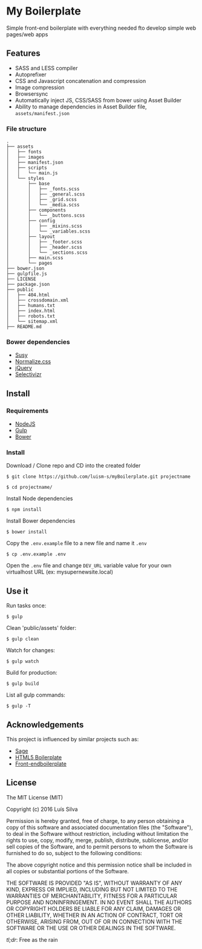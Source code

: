 # My Boilerplate

Simple front-end boilerplate with everything needed fto develop simple web pages/web apps

## Features

* SASS and LESS compiler
* Autoprefixer
* CSS and Javascript concatenation and compression
* Image compression
* Browsersync
* Automatically inject JS, CSS/SASS from bower using Asset Builder
* Ability to manage dependencies in Asset Builder file, `assets/manifest.json`

### File structure
    .
    ├── assets
    │   ├── fonts
    │   ├── images
    │   ├── manifest.json
    │   ├── scripts
    │   │   └── main.js
    │   └── styles
    │       ├── base
    │       │   ├── _fonts.scss
    │       │   ├── _general.scss
    │       │   ├── _grid.scss
    │       │   └── _media.scss
    │       ├── components
    │       │   └── _buttons.scss
    │       ├── config
    │       │   ├── _mixins.scss
    │       │   └── _variables.scss
    │       ├── layout
    │       │   ├── _footer.scss
    │       │   ├── _header.scss
    │       │   └── _sections.scss
    │       ├── main.scss
    │       └── pages
    ├── bower.json
    ├── gulpfile.js
    ├── LICENSE
    ├── package.json
    ├── public
    │   ├── 404.html
    │   ├── crossdomain.xml
    │   ├── humans.txt
    │   ├── index.html
    │   ├── robots.txt
    │   └── sitemap.xml
    ├── README.md

### Bower dependencies
* [Susy](http://susy.oddbird.net/)
* [Normalize.css](https://necolas.github.io/normalize.css/)
* [jQuery](https://jquery.com/)
* [Selectivizr](http://selectivizr.com/)

## Install

### Requirements

* [NodeJS](https://nodejs.org/)
* [Gulp](http://gulpjs.com/)
* [Bower](http://bower.io/)

### Install

Download / Clone repo and CD into the created folder

    $ git clone https://github.com/luism-s/myBoilerplate.git projectname 
    
    $ cd projectname/
    
Install Node dependencies

    $ npm install
    
Install Bower dependencies

    $ bower install
    
Copy the `.env.example` file to a new file and name it `.env`

    $ cp .env.example .env
    
Open the `.env` file and change `DEV_URL` variable value for your own virtualhost URL (ex: mysupernewsite.local)


## Use it

Run tasks once: 

    $ gulp

Clean 'public/assets' folder:

    $ gulp clean

Watch for changes:

    $ gulp watch

Build for production: 

    $ gulp build

List all gulp commands:

    $ gulp -T


## Acknowledgements 

This project is influenced by similar projects such as:
* [Sage](https://roots.io/sage/)
* [HTML5 Boilerplate](https://html5boilerplate.com/)
* [Front-endboilerplate](http://frontendboilerplate.com/)

## License

The MIT License (MIT)

Copyright (c) 2016 Luís Silva

Permission is hereby granted, free of charge, to any person obtaining a copy of this software and associated documentation files (the "Software"), to deal in the Software without restriction, including without limitation the rights to use, copy, modify, merge, publish, distribute, sublicense, and/or sell copies of the Software, and to permit persons to whom the Software is furnished to do so, subject to the following conditions:

The above copyright notice and this permission notice shall be included in all copies or substantial portions of the Software.

THE SOFTWARE IS PROVIDED "AS IS", WITHOUT WARRANTY OF ANY KIND, EXPRESS OR IMPLIED, INCLUDING BUT NOT LIMITED TO THE WARRANTIES OF MERCHANTABILITY, FITNESS FOR A PARTICULAR PURPOSE AND NONINFRINGEMENT. IN NO EVENT SHALL THE AUTHORS OR COPYRIGHT HOLDERS BE LIABLE FOR ANY CLAIM, DAMAGES OR OTHER LIABILITY, WHETHER IN AN ACTION OF CONTRACT, TORT OR OTHERWISE, ARISING FROM, OUT OF OR IN CONNECTION WITH THE SOFTWARE OR THE USE OR OTHER DEALINGS IN THE SOFTWARE.


*tl;dr*: Free as the rain